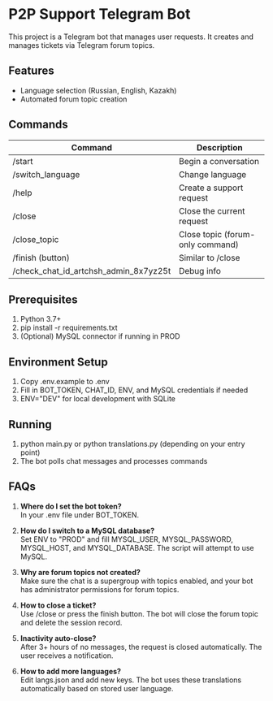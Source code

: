 # P2P Support Telegram Bot

This project is a Telegram bot that manages user requests. It creates and manages tickets via Telegram forum topics.

## Features

- Language selection (Russian, English, Kazakh)
- Automated forum topic creation

## Commands

| Command                          | Description                       |
|----------------------------------|-----------------------------------|
| /start                           | Begin a conversation              |
| /switch_language                 | Change language                   |
| /help <your request>             | Create a support request          |
| /close                           | Close the current request         |
| /close_topic                     | Close topic (forum-only command)  |
| /finish (button)                 | Similar to /close                 |
| /check_chat_id_artchsh_admin_8x7yz25t | Debug info                    |

## Prerequisites

1. Python 3.7+
2. pip install -r requirements.txt
3. (Optional) MySQL connector if running in PROD

## Environment Setup

1. Copy .env.example to .env
2. Fill in BOT_TOKEN, CHAT_ID, ENV, and MySQL credentials if needed
3. ENV="DEV" for local development with SQLite

## Running

1. python main.py or python translations.py (depending on your entry point)
2. The bot polls chat messages and processes commands

## FAQs

1. **Where do I set the bot token?**  
   In your .env file under BOT_TOKEN.

2. **How do I switch to a MySQL database?**  
   Set ENV to "PROD" and fill MYSQL_USER, MYSQL_PASSWORD, MYSQL_HOST, and MYSQL_DATABASE. The script will attempt to use MySQL.

3. **Why are forum topics not created?**  
   Make sure the chat is a supergroup with topics enabled, and your bot has administrator permissions for forum topics.

4. **How to close a ticket?**  
   Use /close or press the finish button. The bot will close the forum topic and delete the session record.

5. **Inactivity auto-close?**  
   After 3+ hours of no messages, the request is closed automatically. The user receives a notification.

6. **How to add more languages?**  
   Edit langs.json and add new keys. The bot uses these translations automatically based on stored user language.
